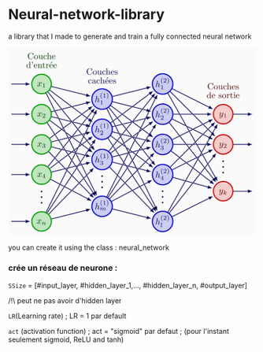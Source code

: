 # Neural-network-library
a library that I made to generate and train a fully connected neural network 

![Architecture du réseau](assets/neural.png)

you can create it using the class : neural_network
### crée un réseau de neurone : 

`SSize` = [#input_layer, #hidden_layer_1,..., #hidden_layer_n, #output_layer]

/!\ peut ne pas avoir d'hidden layer

`LR`(Learning rate) ; LR = 1 par default 

`act` (activation function) ; act = "sigmoid" par defaut ; (pour l'instant seulement sigmoid, ReLU and tanh)

